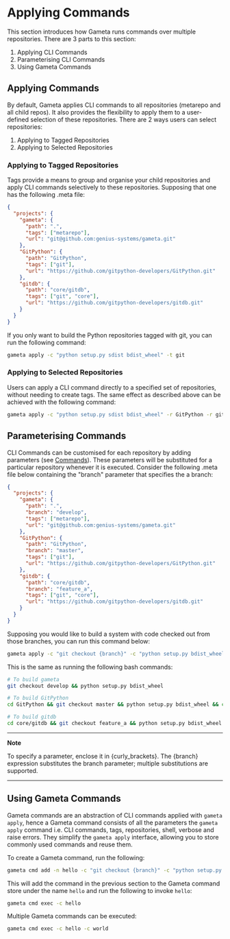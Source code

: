 # Applying Commands

This section introduces how Gameta runs commands over multiple repositories. 
There are 3 parts to this section:

1. Applying CLI Commands
2. Parameterising CLI Commands
3. Using Gameta Commands

## Applying Commands

By default, Gameta applies CLI commands to all repositories (metarepo and all 
child repos). It also provides the flexibility to apply them to a 
user-defined selection of these repositories. There are 2 ways users can
select repositories:

1. Applying to Tagged Repositories
2. Applying to Selected Repositories

### Applying to Tagged Repositories

Tags provide a means to group and organise your child repositories and apply CLI
commands selectively to these repositories. Supposing that one has the 
following .meta file: 

```json
{
  "projects": {
    "gameta": {
      "path": ".",
      "tags": ["metarepo"],
      "url": "git@github.com:genius-systems/gameta.git"
    },
    "GitPython": {
      "path": "GitPython",
      "tags": ["git"],
      "url": "https://github.com/gitpython-developers/GitPython.git"
    },
    "gitdb": {
      "path": "core/gitdb",
      "tags": ["git", "core"],
      "url": "https://github.com/gitpython-developers/gitdb.git"
    }
  }
}
```

If you only want to build the Python repositories tagged with git, you can
run the following command:

```bash
gameta apply -c "python setup.py sdist bdist_wheel" -t git
```

### Applying to Selected Repositories

Users can apply a CLI command directly to a specified set of repositories, without
needing to create tags. The same effect as described above can be achieved with
the following command:

```bash
gameta apply -c "python setup.py sdist bdist_wheel" -r GitPython -r gitdb
```

## Parameterising Commands

CLI Commands can be customised for each repository by adding parameters (see 
[Commands]). These parameters will be substituted for a particular repository
whenever it is executed. Consider the following .meta file below containing
the "branch" parameter that specifies the a branch:

```json
{
  "projects": {
    "gameta": {
      "path": ".",
      "branch": "develop",
      "tags": ["metarepo"],
      "url": "git@github.com:genius-systems/gameta.git"
    },
    "GitPython": {
      "path": "GitPython",
      "branch": "master",
      "tags": ["git"],
      "url": "https://github.com/gitpython-developers/GitPython.git"
    },
    "gitdb": {
      "path": "core/gitdb",
      "branch": "feature_a",
      "tags": ["git", "core"],
      "url": "https://github.com/gitpython-developers/gitdb.git"
    }
  }
}
```

Supposing you would like to build a system with code checked out from those
branches, you can run this command below:

```bash
gameta apply -c "git checkout {branch}" -c "python setup.py bdist_wheel"
```

This is the same as running the following bash commands:
```bash
# To build gameta
git checkout develop && python setup.py bdist_wheel

# To build GitPython
cd GitPython && git checkout master && python setup.py bdist_wheel && cd ..

# To build gitdb
cd core/gitdb && git checkout feature_a && python setup.py bdist_wheel && cd ../..
```

___
**Note**

To specify a parameter, enclose it in {curly_brackets}. The {branch}
expression substitutes the branch parameter; multiple substitutions
are supported.
___

## Using Gameta Commands

Gameta commands are an abstraction of CLI commands applied with `gameta apply`,
hence a Gameta command consists of all the parameters the `gameta apply` command 
i.e. CLI commands, tags, repositories, shell, verbose and raise errors. They 
simplify the `gameta apply` interface, allowing you to store commonly used commands
and reuse them.

To create a Gameta command, run the following:

```bash
gameta cmd add -n hello -c "git checkout {branch}" -c "python setup.py bdist_wheel"
```

This will add the command in the previous section to the Gameta command store under
the name `hello` and run the following to invoke `hello`:

```bash
gameta cmd exec -c hello 
``` 

Multiple Gameta commands can be executed:

```bash
gameta cmd exec -c hello -c world
```

[Commands]: commands.md